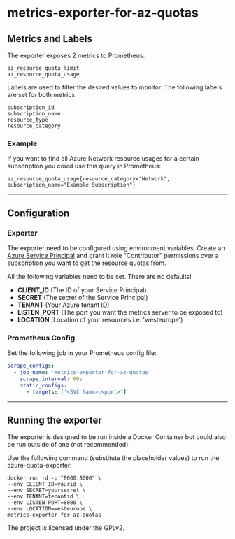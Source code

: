 # metrics-exporter-for-az-quotas

## Metrics and Labels

The exporter exposes 2 metrics to Prometheus.

```text
az_resource_quota_limit
az_resource_quota_usage
```

Labels are used to filter the desired values to monitor. The following labels are set for both metrics:

```text
subscription_id
subscription_name
resource_type
resource_category
```

### Example 

If you want to find all Azure Network resource usages for a certain subscription you could use this query in Prometheus:

```text
az_resource_quota_usage{resource_category="Network", subscription_name="Example Subscription"}
```
---
## Configuration

### Exporter

The exporter need to be configured using environment variables. Create an [Azure Service Principal](https://docs.microsoft.com/en-us/azure/active-directory/develop/howto-create-service-principal-portal) and grant it role "Contributor" permissions over a subscription you want to get the resource quotas from.

All the following variables need to be set. There are no defaults!

- __CLIENT_ID__ (The ID of your Service Principal)
- __SECRET__ (The secret of the Service Principal)
- __TENANT__ (Your Azure tenant ID)
- __LISTEN_PORT__ (The port you want the metrics server to be exposed to)
- __LOCATION__ (Location of your resources i.e. 'westeurope')

### Prometheus Config

Set the following job in your Prometheus config file:

```yaml
scrape_configs:
  - job_name: 'metrics-exporter-for-az-quotas'
    scrape_interval: 60s
    static_configs:
      - targets: ['<SVC Name>:<port>'] 
```

---

## Running the exporter

The exporter is designed to be run inside a Docker Container but could also be run outside of one (not recommended). 

Use the following command (substitute the placeholder values) to run the azure-quota-exporter:

```text
docker run -d -p "8000:8000" \
--env CLIENT_ID=yourid \
--env SECRET=yoursecret \
--env TENANT=tenantid \
--env LISTEN_PORT=8000 \
--env LOCATION=westeurope \
metrics-exporter-for-az-quotas
```

The project is licensed under the GPLv2.
